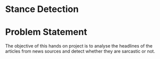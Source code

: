 # Stance Detection
# Problem Statement
The objective of this hands on project is to analyse the headlines of the articles from news sources and detect whether they are sarcastic or not.

